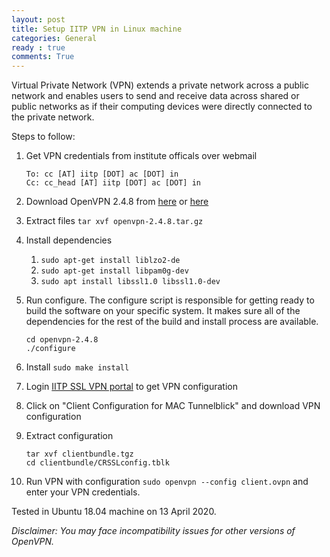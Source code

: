 ```yaml
---
layout: post
title: Setup IITP VPN in Linux machine
categories: General
ready : true
comments: True
---
```


Virtual Private Network (VPN) extends a private network across a public 
network and enables users to send and receive data across shared or public 
networks as if their computing devices were directly connected to the private 
network.

Steps to follow:

1. Get VPN credentials from institute officals over webmail
    ```
    To: cc [AT] iitp [DOT] ac [DOT] in
    Cc: cc_head [AT] iitp [DOT] ac [DOT] in
    ```

2. Download OpenVPN 2.4.8 from [here](https://www.techspot.com/downloads/downloadnow/5182/?evp=851afc05ae3a528d9f392a9da40bc911&file=5) or [here](https://swupdate.openvpn.org/community/releases/openvpn-2.4.8.tar.gz)

3. Extract files  ```tar xvf openvpn-2.4.8.tar.gz ```

4. Install dependencies

    1. ```sudo apt-get install liblzo2-de```
    2. ```sudo apt-get install libpam0g-dev```
    3. ```sudo apt install libssl1.0 libssl1.0-dev```

5. Run configure. The configure script is responsible for getting ready to 
build the software on your specific system. It makes sure all of the 
dependencies for the rest of the build and install process are available. 
    ```
    cd openvpn-2.4.8
    ./configure
    ```

6. Install 
```sudo make install```

7. Login [IITP SSL VPN portal](https://14.139.194.12:8443/corporate/sslvpnuserportal/login.jsp) to get VPN configuration

8. Click on  "Client Configuration for MAC Tunnelblick" and download VPN configuration

9. Extract configuration 
    ```
    tar xvf clientbundle.tgz
    cd clientbundle/CRSSLconfig.tblk
    ```

10. Run VPN with configuration ```sudo openvpn --config client.ovpn``` and enter your VPN credentials.


Tested in Ubuntu 18.04 machine on 13 April 2020. 

*Disclaimer: You may face incompatibility issues for other 
versions of OpenVPN.*